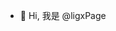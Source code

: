 - 👋 Hi, 我是 @ligxPage


<!---
ligxPage/ligxPage is a ✨ special ✨ repository because its `README.md` (this file) appears on your GitHub profile.
You can click the Preview link to take a look at your changes.
--->
